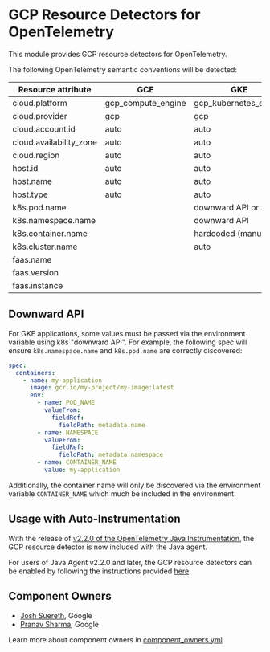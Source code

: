# GCP Resource Detectors for OpenTelemetry

This module provides GCP resource detectors for OpenTelemetry.

The following OpenTelemetry semantic conventions will be detected:

| Resource attribute | GCE | GKE | GCR | GCF | GAE |
| ------------------ | --- | --- | --- | --- | --- |
| cloud.platform | gcp_compute_engine | gcp_kubernetes_engine | gcp_cloud_run | gcp_cloud_run | gcp_app_engine |
| cloud.provider | gcp | gcp | gcp | gcp | gcp |
| cloud.account.id | auto | auto | auto | auto | auto |
| cloud.availability_zone | auto | auto | auto | auto | auto |
| cloud.region | auto | auto | auto | auto | auto |
| host.id | auto | auto | | | |
| host.name | auto | auto | | | |
| host.type | auto | auto | | | |
| k8s.pod.name | | downward API or auto | | | |
| k8s.namespace.name | | downward API | | | |
| k8s.container.name | | hardcoded (manual) | | | |
| k8s.cluster.name | | auto | | | |
| faas.name | | | auto | auto | auto |
| faas.version | | | auto | auto | auto |
| faas.instance | | | auto | auto | auto |

## Downward API

For GKE applications, some values must be passed via the environment variable using k8s
"downward API".  For example, the following spec will ensure `k8s.namespace.name` and
`k8s.pod.name` are correctly discovered:

```yaml
spec:
  containers:
    - name: my-application
      image: gcr.io/my-project/my-image:latest
      env:
        - name: POD_NAME
          valueFrom:
            fieldRef:
              fieldPath: metadata.name
        - name: NAMESPACE
          valueFrom:
            fieldRef:
              fieldPath: metadata.namespace
        - name: CONTAINER_NAME
          value: my-application
```

Additionally, the container name will only be discovered via the environment variable `CONTAINER_NAME`
which much be included in the environment.

## Usage with Auto-Instrumentation

With the release of [v2.2.0 of the OpenTelemetry Java Instrumentation](https://github.com/open-telemetry/opentelemetry-java-instrumentation/releases/tag/v2.2.0), the GCP resource detector is now included with the Java agent.

For users of Java Agent v2.2.0 and later, the GCP resource detectors can be enabled by following the instructions provided [here](https://opentelemetry.io/docs/languages/java/automatic/configuration/#enable-resource-providers-that-are-disabled-by-default).

## Component Owners

- [Josh Suereth](https://github.com/jsuereth), Google
- [Pranav Sharma](https://github.com/psx95), Google

Learn more about component owners in [component_owners.yml](../.github/component_owners.yml).
